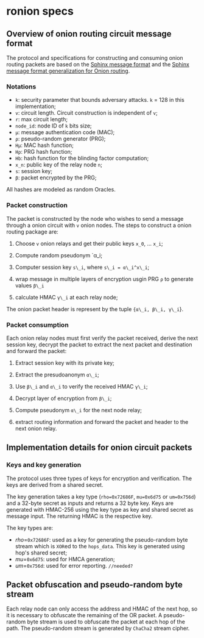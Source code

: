 # ronion specs

## Overview of onion routing circuit message format

The protocol and specifications for constructing and consuming onion routing
packets are based on the [Sphinx message
format](https://www.freehaven.net/anonbib/cache/DBLP:conf/sp/DanezisG09.pdf) 
and the [Sphinx message format generalization for Onion
routing](http://cacr.uwaterloo.ca/techreports/2009/cacr2009-33.pdf). 

### Notations

- `k`: security parameter that bounds adversary attacks. `k` = 128 in this
  implementation;
- `v`: circuit length. Circuit construction is independent of `v`;
- `r`: max circuit length;
- `node_id`: node ID of `k` bits size;
- `μ`: message authentication code (MAC);
- `ρ`: pseudo-random generator (PRG);
- `Hμ`: MAC hash function;
- `Hρ`: PRG hash function;
- `Hb`: hash function for the blinding factor computation;
- `x_n`: public key of the relay node `n`;
- `s`: session key;
- `β`: packet encrypted by the PRG;

All hashes are modeled as random Oracles.

### Packet construction

The packet is constructed by the node who wishes to send a message through a
onion circuit with `v` onion nodes. The steps to construct a onion routing
package are:

1) Choose `v` onion relays and get their public keys `x_0`, ... `x_i`;

2) Compute random pseudonym `α_i;

3) Computer session key `s\_i`, where `s\_i = α\_i^x\_i`;

4) wrap message in multiple layers of encryption usgin PRG `ρ` to generate
values `β\_i`

5) calculate HMAC `γ\_i` at each relay node;

The onion packet header is represent by the tuple `{α\_i, β\_i, γ\_i`}.

### Packet consumption

Each onion relay nodes must first verify the packet received, derive the next
session key, decrypt the packet to extract the next packet and destination and
forward the packet:

1) Extract session key with its private key;

2) Extract the presudoanonym `α\_i`;

3) Use `β\_i` and `α\_i` to verify the received HMAC `γ\_i`;

4) Decrypt layer of encryption from `β\_i`;

5) Compute pseudonym `α\_i` for the next node relay;

6) extract routing information and forward the packet and header to the next
onion relay.

## Implementation details for onion circuit packets

### Keys and key generation

The protocol uses three types of keys for encryption and verification. The keys
are derived from a shared secret.

The key generation takes a key type (`rho=0x72686F`, `mu=0x6d75` or `um=0x756d`)
and a 32-byte secret as inputs and returns a 32 byte key. Keys are generated
with HMAC-256 using the key type as key and shared secret as message input. The
returning HMAC is the respective key.

The key types are:

- *rho*=`0x72686F`: used as a key for generating the pseudo-random byte stream
  which is `XOR`ed to the `hops_data`. This key is generated using hop's shared 
secret;
- *mu*=`0x6d75`: used for HMCA generation;
- *um*=`0x756d`: used for error reporting. `//needed?`

## Packet obfuscation and pseudo-random byte stream

Each relay node can only access the address and HMAC of the next hop, so it is
necessary to obfuscate the remaining of the OR packet. A pseudo-random byte
stream is used to obfuscate the packet at each hop of the path. The 
pseudo-random stream is generated by `ChaCha2` stream cipher.
